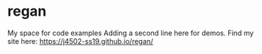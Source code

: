 # regan
My space for code examples
Adding a second line here for demos.
Find my site here: https://j4502-ss19.github.io/regan/
